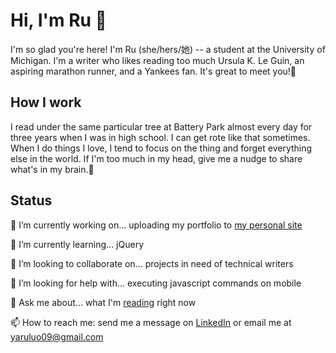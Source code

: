 # Hi, I'm Ru 🌷
I'm so glad you're here! I'm Ru (she/hers/她) -- a student at the University of Michigan. I'm a writer who likes reading too much Ursula K. Le Guin, an aspiring marathon runner, and a Yankees fan. It's great to meet you!🌿

## How I work
I read under the same particular tree at Battery Park almost every day for three years when I was in high school. I can get rote like that sometimes. When I do things I love, I tend to focus on the thing and forget everything else in the world. If I'm too much in my head, give me a nudge to share what's in my brain.💫

## Status
🔭 I’m currently working on... uploading my portfolio to [my personal site](yaruluo.com)

🌱 I’m currently learning... jQuery

👯 I’m looking to collaborate on... projects in need of technical writers

🤔 I’m looking for help with... executing javascript commands on mobile

💬 Ask me about... what I'm [reading](https://www.goodreads.com/user/show/118504126-yaru-luo) right now

📫 How to reach me: send me a message on [LinkedIn](https://www.linkedin.com/in/yaruluo/) or email me at yaruluo09@gmail.com

<!--
## Status
- 🔭 I’m currently working on uploading my portfolio to [my personal site](yaruluo.com)
- 🌱 I’m currently learning jQuery
- 👯 I’m looking to collaborate on projects in need of technical writers
- 🤔 I’m looking for help with executing javascript commands on mobile
- 💬 Ask me about what I'm [reading](https://www.goodreads.com/user/show/118504126-yaru-luo) right now
-->

<!--
**yaruluo/yaruluo** is a ✨ _special_ ✨ repository because its `README.md` (this file) appears on your GitHub profile.

Here are some ideas to get you started:

- 🔭 I’m currently working on ...
- 🌱 I’m currently learning ...
- 👯 I’m looking to collaborate on ...
- 🤔 I’m looking for help with ...
- 💬 Ask me about ...
- 📫 How to reach me: ...
- 😄 Pronouns: ...
- ⚡ Fun fact: ...
-->

